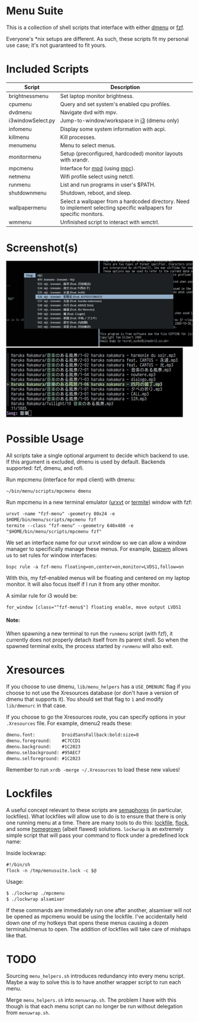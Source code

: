 Menu Suite
==========

This is a collection of shell scripts that interface with either [dmenu](http://tools.suckless.org/dmenu/) or [fzf](https://github.com/junegunn/fzf).

Everyone's *nix setups are different. As such, these scripts fit my personal use case; it's not guaranteed to fit yours.

Included Scripts
================
| Script             | Description
| --------------     | -----------
| brightnessmenu     | Set laptop monitor brightness.
| cpumenu            | Query and set system's enabled cpu profiles.
| dvdmenu            | Navigate dvd with mpv.
| i3windowSelect.py  | Jump-to-window/workspace in [i3](http://i3wm.org/) (dmenu only)
| infomenu           | Display some system information with acpi.
| killmenu           | Kill processes.
| menumenu           | Menu to select menus.
| monitormenu        | Setup (preconfigured, hardcoded) monitor layouts with xrandr.
| mpcmenu            | Interface for [mpd](http://www.musicpd.org/) (using [mpc](http://linux.die.net/man/1/mpc)).
| netmenu            | Wifi profile select using netctl.
| runmenu            | List and run programs in user's $PATH.
| shutdownmenu       | Shutdown, reboot, and sleep.
| wallpapermenu      | Select a wallpaper from a hardcoded directory. Need to implement selecting specific wallpapers for specific monitors.
| wmmenu             | Unfinished script to interact with wmctrl.

Screenshot(s)
=============
![Dmenu2 screenshot](screenshot01.png)
![FZF screenshot](screenshot02.png)

Possible Usage
==============

All scripts take a single optional argument to decide which backend to use. If this argument is excluded, dmenu is used by default. Backends supported: fzf, dmenu, and rofi.

Run mpcmenu (interface for mpd client) with dmenu:

    ~/bin/menu/scripts/mpcmenu dmenu

Run mpcmenu in a new terminal emulator ([urxvt](https://en.wikipedia.org/wiki/Rxvt-unicode) or [termite](https://github.com/thestinger/termite)) window with fzf:

    urxvt -name "fzf-menu" -geometry 80x24 -e $HOME/bin/menu/scripts/mpcmenu fzf
    termite --class "fzf-menu" --geometry 640x480 -e "$HOME/bin/menu/scripts/mpcmenu fzf"

We set an interface name for our urxvt window so we can allow a window manager to specifically manage these menus. For example, [bspwm](https://github.com/baskerville/bspwm) allows us to set rules for window interfaces:

    bspc rule -a fzf-menu floating=on,center=on,monitor=LVDS1,follow=on

With this, my fzf-enabled menus will be floating and centered on my laptop monitor. It will also focus itself if I run it from any other monitor.

A similar rule for i3 would be:

    for_window [class="^fzf-menu$"] floating enable, move output LVDS1

#### Note:

When spawning a new terminal to run the `runmenu` script (with fzf), it currently does not properly detach itself from its parent shell. So when the spawned terminal exits, the process started by `runmenu` will also exit.

Xresources
==========

If you choose to use dmenu, `lib/menu_helpers` has a `USE_DMENURC` flag if you choose to not use the Xresources database (or don't have a version of dmenu that supports it). You should set that flag to `1` and modify `lib/dmenurc` in that case.

If you choose to go the Xresources route, you can specify options in your `.Xresources` file. For example, dmenu2 reads these:

    dmenu.font:          DroidSansFallback:bold:size=8
    dmenu.foreground:    #C7CCD1
    dmenu.background:    #1C2023
    dmenu.selbackground: #95AEC7
    dmenu.selforeground: #1C2023

Remember to run `xrdb -merge ~/.Xresources` to load these new values!

Lockfiles
=========

A useful concept relevant to these scripts are [semaphores](https://en.wikipedia.org/wiki/Semaphore_(programming)) (in particular, lockfiles). What lockfiles will allow use to do is to ensure that there is only one running menu at a time. There are many tools to do this: [lockfile](http://linux.die.net/man/1/lockfile), [flock](http://linux.die.net/man/1/flock), and some [homegrown](http://stackoverflow.com/questions/185451/quick-and-dirty-way-to-ensure-only-one-instance-of-a-shell-script-is-running-at) (albeit flawed) solutions. `lockwrap` is an extremely simple script that will pass your command to flock under a predefined lock name:

Inside lockwrap:

    #!/bin/sh
    flock -n /tmp/menusuite.lock -c $@

Usage:

    $ ./lockwrap ./mpcmenu
    $ ./lockwrap alsamixer

If these commands are immediately run one after another, alsamixer will not be opened as mpcmenu would be using the lockfile. I've accidentally held down one of my hotkeys that opens these menus causing a dozen terminals/menus to open. The addition of lockfiles will take care of mishaps like that.

TODO
====

Sourcing `menu_helpers.sh` introduces redundancy into every menu script. Maybe a way to solve this is to have another wrapper script to run each menu.

Merge `menu_helpers.sh` into `menuwrap.sh`. The problem I have with this though is that each menu script can no longer be run without delegation from `menuwrap.sh`.
